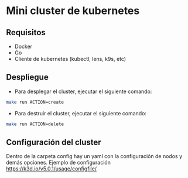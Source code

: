 # Mini cluster de kubernetes

## Requisitos

- Docker
- Go
- Cliente de kubernetes (kubectl, lens, k9s, etc)

## Despliegue

* Para desplegar el cluster, ejecutar el siguiente comando:

```bash
make run ACTION=create
```

* Para destruir el cluster, ejecutar el siguiente comando:

```bash
make run ACTION=delete
```
## Configuración del cluster

Dentro de la carpeta config hay un yaml con la configuración de nodos y demás opciones. Ejemplo de configuración https://k3d.io/v5.0.1/usage/configfile/
